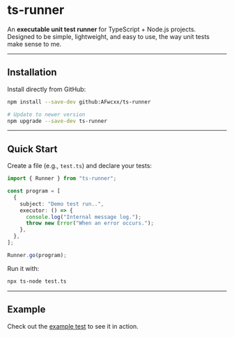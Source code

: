 # ts-runner

An **executable unit test runner** for TypeScript + Node.js projects.  
Designed to be simple, lightweight, and easy to use, the way unit tests make sense to me.

---

## Installation

Install directly from GitHub:

```bash
npm install --save-dev github:AFwcxx/ts-runner

# Update to newer version
npm upgrade --save-dev ts-runner
```

---

## Quick Start

Create a file (e.g., `test.ts`) and declare your tests:

```ts
import { Runner } from "ts-runner";

const program = [
  {
    subject: "Demo test run..",
    executor: () => {
      console.log("Internal message log.");
      throw new Error("When an error occurs.");
    },
  },
];

Runner.go(program);
```

Run it with:

```bash
npx ts-node test.ts
```

---

## Example

Check out the [example test](src/test.ts) to see it in action.


